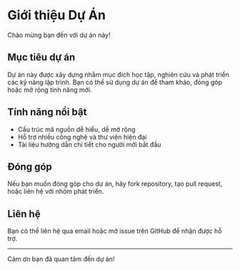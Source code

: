 # Giới thiệu Dự Án

Chào mừng bạn đến với dự án này!

## Mục tiêu dự án
Dự án này được xây dựng nhằm mục đích học tập, nghiên cứu và phát triển các kỹ năng lập trình. Bạn có thể sử dụng dự án để tham khảo, đóng góp hoặc mở rộng tính năng mới.

## Tính năng nổi bật
- Cấu trúc mã nguồn dễ hiểu, dễ mở rộng
- Hỗ trợ nhiều công nghệ và thư viện hiện đại
- Tài liệu hướng dẫn chi tiết cho người mới bắt đầu

## Đóng góp
Nếu bạn muốn đóng góp cho dự án, hãy fork repository, tạo pull request, hoặc liên hệ với nhóm phát triển.

## Liên hệ
Bạn có thể liên hệ qua email hoặc mở issue trên GitHub để nhận được hỗ trợ.

---

Cảm ơn bạn đã quan tâm đến dự án!
